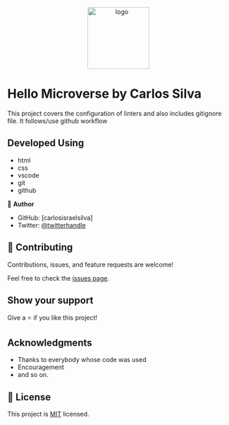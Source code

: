 <a name="readme-top"></a>

<!--
HOW TO USE:
This is an example of how you may give instructions on setting up your project locally.

Modify this file to match your project and remove sections that don't apply.

REQUIRED SECTIONS:
- Table of Contents
- About the Project
  - Built With
  - Live Demo
- Getting Started
- Authors
- Future Features
- Contributing
- Show your support
- Acknowledgements
- License

After you're finished please remove all the comments and instructions!
-->

<div align="center">

  <img src="https://raw.githubusercontent.com/microverseinc/readme-template/master/murple_logo.png" alt="logo" width="140"  height="auto" />
  <br/>

</div>

# Hello Microverse by Carlos Silva 

This project covers the configuration of linters and also includes gitignore file. It follows/use github workflow

## Developed Using

- html
- css
- vscode
- git
- github


👤 **Author**

- GitHub: [carlosisraelsilva]
- Twitter: [@twitterhandle](https://twitter.com/carlosisraels)


## 🤝 Contributing

Contributions, issues, and feature requests are welcome!

Feel free to check the [issues page](../../issues/).

## Show your support

Give a ⭐️ if you like this project!

## Acknowledgments

- Thanks to everybody whose code was used 
- Encouragement 
- and so on.

## 📝 License

This project is [MIT](./MIT.md) licensed.
